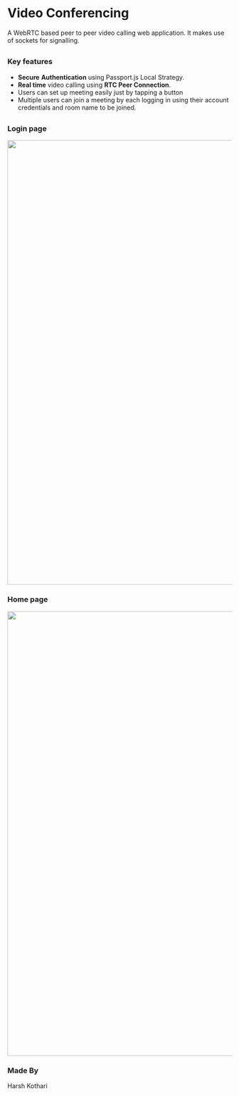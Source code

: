# Video Conferencing
A WebRTC based peer to peer video calling web application. It makes use of sockets for signalling.
##
### Key features
 - **Secure** **Authentication** using Passport.js Local Strategy.
 - **Real time** video calling using **RTC Peer Connection**.
 - Users can set up meeting easily just by tapping a button
 - Multiple users can join a meeting by each logging in using their account credentials and room name to be joined.
##

### Login page
<img width="1000" position="relative" src="snapshots/login.png" /> 

### Home page
<img width="1000" src="snapshots/call.png" /> 

### Made By
 Harsh Kothari